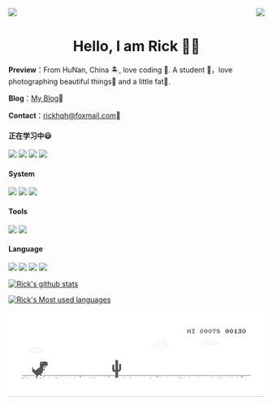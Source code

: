 
<p>
  <a href="https://count.getloli.com/">
  <img src="https://count.getloli.com/get/@rickhqh?theme=moebooru">
  </a>
  <img src="https://weather-icon.journeyad.repl.co/@changsha?v=1" align="right">
</p>

<h1 align="center">Hello, I am Rick 👏🏻</h1>

**Preview**：From HuNan, China 🏝, love coding 🐍. A student 🏫，love photographing beautiful things🌿 and a little fat🍔.

**Blog**：[My Blog](https://rickblog.icu)🧑‍

**Contact**：rickhqh@foxmail.com👀
<!---
rickhqh/rickhqh is a ✨ special ✨ repository because its `README.md` (this file) appears on your GitHub profile.
You can click the Preview link to take a look at your changes.
--->

#### 正在学习中😃


![](https://img.shields.io/badge/-Java-007396?style=flat-square&logo=java&logoColor=ffffff)  ![](https://img.shields.io/badge/-sprin-6DB33?style=flat-square&logo=spring&logoColor=ffffff) ![](https://img.shields.io/badge/-ubuntu-33aadd?style=flat-square&logo=ubuntu&logoColor=ffffff)  ![](https://img.shields.io/badge/mysql-4479A1?style=flat-square&logo=mysql&logoColor=ffffff)

#### System

[![](https://img.shields.io/badge/Windows-10-0078D6?&logo=Windows&logoColor=ffffff)](https://www.microsoftstore.com.cn/software/windows)
[![](https://img.shields.io/badge/iOS-15.6-FE6722?logo=apple&logoColor=ffffff)](https://www.apple.com.cn/)
[![](https://img.shields.io/badge/Android-10.0-3DDC84?logo=Android&logoColor=ffffff)](https://developer.android.google.cn/)

#### Tools

[![](https://img.shields.io/badge/IntelliJ%20IDEA-2021.2.1-FE305E?logo=IntelliJ%20IDEA&logoColor=ffffff)](https://www.jetbrains.com/)
[![](https://img.shields.io/badge/PyCharm-2021.1.2-1BD88A?logo=PyCharm&logoColor=ffffff)](https://www.jetbrains.com/)

#### Language

[![](https://img.shields.io/badge/-C-A8B9CC?logo=C&logoColor=white)]()
[![](https://img.shields.io/badge/-java-E34F26?logo=java&logoColor=white)]()
[![](https://img.shields.io/badge/-Python3-3776AB?logo=python&logoColor=ffffff)]()
[![](https://img.shields.io/badge/-MySQL-4479A1?logo=mysql&logoColor=white)]()


[![Rick's github stats](https://github-readme-stats.vercel.app/api?username=rickhqh&show_icons=true&theme=onedark)](https://blog.rickblog.icu)&ensp;

[![Rick's Most used languages](https://github-readme-stats.vercel.app/api/top-langs?username=rickhqh&show_icons=true&count_private=true&theme=gotham)]()&ensp;

![image](https://github.com/piaohan/piaohan/blob/main/dino.gif)
